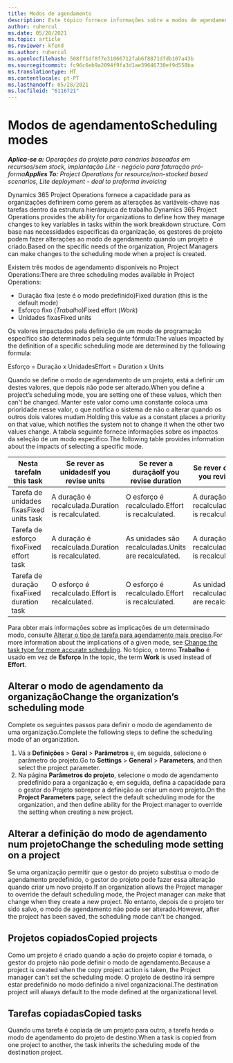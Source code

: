 ```yaml
---
title: Modos de agendamento
description: Este tópico fornece informações sobre a modos de agendamento.
author: ruhercul
ms.date: 05/28/2021
ms.topic: article
ms.reviewer: kfend
ms.author: ruhercul
ms.openlocfilehash: 508ff1df8f7e31066712fab6f8871dfdb107a43b
ms.sourcegitcommit: fc96c6eb9a2094f9fa3d1ae39646730ef9d558ba
ms.translationtype: HT
ms.contentlocale: pt-PT
ms.lasthandoff: 05/28/2021
ms.locfileid: "6116721"
---
```

# <a name="scheduling-modes"></a><span data-ttu-id="33811-103">Modos de agendamento</span><span class="sxs-lookup"><span data-stu-id="33811-103">Scheduling modes</span></span>

<span data-ttu-id="33811-104">_**Aplica-se a:** Operações do projeto para cenários baseados em recursos/sem stock, implantação Lite - negócio para faturação pró-forma_</span><span class="sxs-lookup"><span data-stu-id="33811-104">_**Applies To:** Project Operations for resource/non-stocked based scenarios, Lite deployment - deal to proforma invoicing_</span></span>


<span data-ttu-id="33811-105">Dynamics 365 Project Operations fornece a capacidade para as organizações definirem como gerem as alterações às variáveis-chave nas tarefas dentro da estrutura hierárquica de trabalho.</span><span class="sxs-lookup"><span data-stu-id="33811-105">Dynamics 365 Project Operations provides the ability for organizations to define how they manage changes to key variables in tasks within the work breakdown structure.</span></span> <span data-ttu-id="33811-106">Com base nas necessidades específicas da organização, os gestores de projeto podem fazer alterações ao modo de agendamento quando um projeto é criado.</span><span class="sxs-lookup"><span data-stu-id="33811-106">Based on the specific needs of the organization, Project Managers can make changes to the scheduling mode when a project is created.</span></span>

<span data-ttu-id="33811-107">Existem três modos de agendamento disponíveis no Project Operations:</span><span class="sxs-lookup"><span data-stu-id="33811-107">There are three scheduling modes available in Project Operations:</span></span>

  - <span data-ttu-id="33811-108">Duração fixa (este é o modo predefinido)</span><span class="sxs-lookup"><span data-stu-id="33811-108">Fixed duration (this is the default mode)</span></span>
  - <span data-ttu-id="33811-109">Esforço fixo (*Trabalho*)</span><span class="sxs-lookup"><span data-stu-id="33811-109">Fixed effort (*Work*)</span></span>
  - <span data-ttu-id="33811-110">Unidades fixas</span><span class="sxs-lookup"><span data-stu-id="33811-110">Fixed units</span></span>

<span data-ttu-id="33811-111">Os valores impactados pela definição de um modo de programação específico são determinados pela seguinte fórmula:</span><span class="sxs-lookup"><span data-stu-id="33811-111">The values impacted by the definition of a specific scheduling mode are determined by the following formula:</span></span>

  <span data-ttu-id="33811-112">Esforço = Duração x Unidades</span><span class="sxs-lookup"><span data-stu-id="33811-112">Effort  = Duration x Units</span></span>

<span data-ttu-id="33811-113">Quando se define o modo de agendamento de um projeto, está a definir um destes valores, que depois não pode ser alterado.</span><span class="sxs-lookup"><span data-stu-id="33811-113">When you define a project’s scheduling mode, you are setting one of these values, which then can't be changed.</span></span> <span data-ttu-id="33811-114">Manter este valor como uma constante coloca uma prioridade nesse valor, o que notifica o sistema de não o alterar quando os outros dois valores mudam.</span><span class="sxs-lookup"><span data-stu-id="33811-114">Holding this value as a constant places a priority on that value, which notifies the system not to change it when the other two values change.</span></span> <span data-ttu-id="33811-115">A tabela seguinte fornece informações sobre os impactos da seleção de um modo específico.</span><span class="sxs-lookup"><span data-stu-id="33811-115">The following table provides information about the impacts of selecting a specific mode.</span></span>

| <span data-ttu-id="33811-116">**Nesta tarefa**</span><span class="sxs-lookup"><span data-stu-id="33811-116">**In this task**</span></span>             | <span data-ttu-id="33811-117">**Se rever as unidades**</span><span class="sxs-lookup"><span data-stu-id="33811-117">**If you revise units**</span></span>   | <span data-ttu-id="33811-118">**Se rever a duração**</span><span class="sxs-lookup"><span data-stu-id="33811-118">**If you revise duration**</span></span> | <span data-ttu-id="33811-119">**Se rever o esforço**</span><span class="sxs-lookup"><span data-stu-id="33811-119">**If you revise effort**</span></span>  |
|----------------------|---------------------------|----------------------------|---------------------------|
| <span data-ttu-id="33811-120">Tarefa de unidades fixas</span><span class="sxs-lookup"><span data-stu-id="33811-120">Fixed units task</span></span>     | <span data-ttu-id="33811-121">A duração é recalculada.</span><span class="sxs-lookup"><span data-stu-id="33811-121">Duration is recalculated.</span></span> | <span data-ttu-id="33811-122">O esforço é recalculado.</span><span class="sxs-lookup"><span data-stu-id="33811-122">Effort is recalculated.</span></span>    | <span data-ttu-id="33811-123">A duração é recalculada.</span><span class="sxs-lookup"><span data-stu-id="33811-123">Duration is recalculated.</span></span> |
| <span data-ttu-id="33811-124">Tarefa de esforço fixo</span><span class="sxs-lookup"><span data-stu-id="33811-124">Fixed effort task</span></span>    | <span data-ttu-id="33811-125">A duração é recalculada.</span><span class="sxs-lookup"><span data-stu-id="33811-125">Duration is recalculated.</span></span> | <span data-ttu-id="33811-126">As unidades são recalculadas.</span><span class="sxs-lookup"><span data-stu-id="33811-126">Units are recalculated.</span></span>    | <span data-ttu-id="33811-127">A duração é recalculada.</span><span class="sxs-lookup"><span data-stu-id="33811-127">Duration is recalculated.</span></span> |
| <span data-ttu-id="33811-128">Tarefa de duração fixa</span><span class="sxs-lookup"><span data-stu-id="33811-128">Fixed duration task</span></span>  | <span data-ttu-id="33811-129">O esforço é recalculado.</span><span class="sxs-lookup"><span data-stu-id="33811-129">Effort is recalculated.</span></span>   | <span data-ttu-id="33811-130">O esforço é recalculado.</span><span class="sxs-lookup"><span data-stu-id="33811-130">Effort is recalculated.</span></span>    | <span data-ttu-id="33811-131">As unidades são recalculadas.</span><span class="sxs-lookup"><span data-stu-id="33811-131">Units are recalculated.</span></span>   |

<span data-ttu-id="33811-132">Para obter mais informações sobre as implicações de um determinado modo, consulte [Alterar o tipo de tarefa para agendamento mais preciso](https://support.microsoft.com/en-us/office/change-the-task-type-for-more-accurate-scheduling-b0b969ad-45bc-4e9e-8967-435587548a72).</span><span class="sxs-lookup"><span data-stu-id="33811-132">For more information about the implications of a given mode, see [Change the task type for more accurate scheduling](https://support.microsoft.com/en-us/office/change-the-task-type-for-more-accurate-scheduling-b0b969ad-45bc-4e9e-8967-435587548a72).</span></span> <span data-ttu-id="33811-133">No tópico, o termo **Trabalho** é usado em vez de **Esforço**.</span><span class="sxs-lookup"><span data-stu-id="33811-133">In the topic, the term **Work** is used instead of **Effort**.</span></span>

## <a name="change-the-organizations-scheduling-mode"></a><span data-ttu-id="33811-134">Alterar o modo de agendamento da organização</span><span class="sxs-lookup"><span data-stu-id="33811-134">Change the organization’s scheduling mode</span></span>

<span data-ttu-id="33811-135">Complete os seguintes passos para definir o modo de agendamento de uma organização.</span><span class="sxs-lookup"><span data-stu-id="33811-135">Complete the following steps to define the scheduling mode of an organization.</span></span>

1. <span data-ttu-id="33811-136">Vá a **Definições** \> **Geral** \> **Parâmetros** e, em seguida, selecione o parâmetro do projeto.</span><span class="sxs-lookup"><span data-stu-id="33811-136">Go to **Settings** \> **General** \> **Parameters**, and then select the project parameter.</span></span> 
2. <span data-ttu-id="33811-137">Na página **Parâmetros do projeto**, selecione o modo de agendamento predefinido para a organização e, em seguida, defina a capacidade para o gestor do Projeto sobrepor a definição ao criar um novo projeto.</span><span class="sxs-lookup"><span data-stu-id="33811-137">On the **Project Parameters** page, select the default scheduling mode for the organization, and then define ability for the Project manager to override the setting when creating a new project.</span></span>

## <a name="change-the-scheduling-mode-setting-on-a-project"></a><span data-ttu-id="33811-138">Alterar a definição do modo de agendamento num projeto</span><span class="sxs-lookup"><span data-stu-id="33811-138">Change the scheduling mode setting on a project</span></span>

<span data-ttu-id="33811-139">Se uma organização permitir que o gestor do projeto substitua o modo de agendamento predefinido, o gestor do projeto pode fazer essa alteração quando criar um novo projeto.</span><span class="sxs-lookup"><span data-stu-id="33811-139">If an organization allows the Project manager to override the default scheduling mode, the Project manager can make that change when they create a new project.</span></span> <span data-ttu-id="33811-140">No entanto, depois de o projeto ter sido salvo, o modo de agendamento não pode ser alterado.</span><span class="sxs-lookup"><span data-stu-id="33811-140">However, after the project has been saved, the scheduling mode can't be changed.</span></span>

## <a name="copied-projects"></a><span data-ttu-id="33811-141">Projetos copiados</span><span class="sxs-lookup"><span data-stu-id="33811-141">Copied projects</span></span>

<span data-ttu-id="33811-142">Como um projeto é criado quando a ação do projeto copiar é tomada, o gestor do projeto não pode definir o modo de agendamento.</span><span class="sxs-lookup"><span data-stu-id="33811-142">Because a project is created when the copy project action is taken, the Project manager can't set the scheduling mode.</span></span> <span data-ttu-id="33811-143">O projeto de destino irá sempre estar predefinido no modo definido a nível organizacional.</span><span class="sxs-lookup"><span data-stu-id="33811-143">The destination project will always default to the mode defined at the organizational level.</span></span>

## <a name="copied-tasks"></a><span data-ttu-id="33811-144">Tarefas copiadas</span><span class="sxs-lookup"><span data-stu-id="33811-144">Copied tasks</span></span>

<span data-ttu-id="33811-145">Quando uma tarefa é copiada de um projeto para outro, a tarefa herda o modo de agendamento do projeto de destino.</span><span class="sxs-lookup"><span data-stu-id="33811-145">When a task is copied from one project to another, the task inherits the scheduling mode of the destination project.</span></span>
